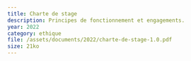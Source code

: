 ```yaml
---
title: Charte de stage
description: Principes de fonctionnement et engagements.
year: 2022
category: ethique
file: /assets/documents/2022/charte-de-stage-1.0.pdf
size: 21ko
---
```

